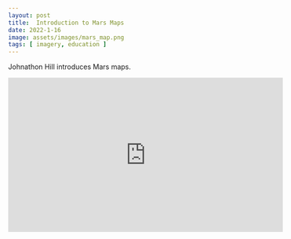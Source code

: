 ```yaml
---
layout: post
title:  Introduction to Mars Maps
date: 2022-1-16
image: assets/images/mars_map.png
tags: [ imagery, education ]
---
```


Johnathon Hill introduces Mars maps.

<iframe width="560" height="315" src="https://www.youtube.com/embed/ufKYAWL7uKQ" title="YouTube video player" frameborder="0" allow="accelerometer; autoplay; clipboard-write; encrypted-media; gyroscope; picture-in-picture" allowfullscreen></iframe>